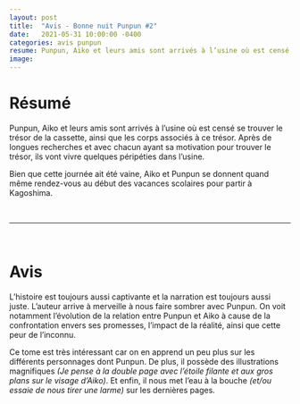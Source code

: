 ```yaml
---
layout: post
title:  "Avis - Bonne nuit Punpun #2"
date:   2021-05-31 10:00:00 -0400
categories: avis punpun
resume: Punpun, Aiko et leurs amis sont arrivés à l’usine où est censé se trouver le trésor de la cassette, ainsi que les corps associés à ce trésor. Après de longues recherches, ils vont vivre quelques péripéties dans l’usine.
image: 
---
```


# Résumé
Punpun, Aiko et leurs amis sont arrivés à l’usine où est censé se trouver le trésor de la cassette, ainsi que les corps associés à ce trésor. Après de longues recherches et avec chacun ayant sa motivation pour trouver le trésor, ils vont vivre quelques péripéties dans l’usine.

Bien que cette journée ait été vaine, Aiko et Punpun se donnent quand même rendez-vous au début des vacances scolaires pour partir à Kagoshima.

<br/>

---

<br/>

# Avis
L’histoire est toujours aussi captivante et la narration est toujours aussi juste. L’auteur arrive à merveille à nous faire sombrer avec Punpun. On voit notamment l’évolution de la relation entre Punpun et Aiko à cause de la confrontation envers ses promesses, l’impact de la réalité, ainsi que cette peur de l’inconnu.

Ce tome est très intéressant car on en apprend un peu plus sur les différents personnages dont Punpun. De plus, il possède des illustrations magnifiques *(Je pense à la double page avec l’étoile filante et aux gros plans sur le visage d’Aiko)*. Et enfin, il nous met l’eau à la bouche *(et/ou essaie de nous tirer une larme)* sur les dernières pages.
